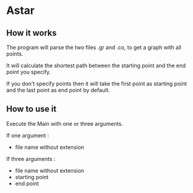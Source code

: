 Astar
=====
How it works
------------
The program will parse the two files .gr and .co, to get a graph with all points.

It will calculate the shortest path between the starting point and the end point you specify.

If you don't specify points then it will take the first point as starting point and the last point as end point by default.

How to use it
-------------
Execute the Main with one or three arguments.

If one argument :
- file name without extension

If three arguments :
- file name without extension
- starting point
- end point

